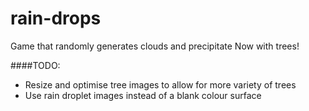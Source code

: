 # rain-drops

Game that randomly generates clouds and precipitate
Now with trees!

####TODO:
- Resize and optimise tree images to allow for more variety of trees
- Use rain droplet images instead of a blank colour surface